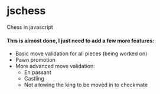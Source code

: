 # jschess
Chess in javascript

#### This is almost done, I just need to add a few more features:

- Basic move validation for all pieces (being worked on)
- Pawn promotion
- More advanced move validation:
    - En passant
    - Castling
    - Not allowing the king to be moved in to checkmate